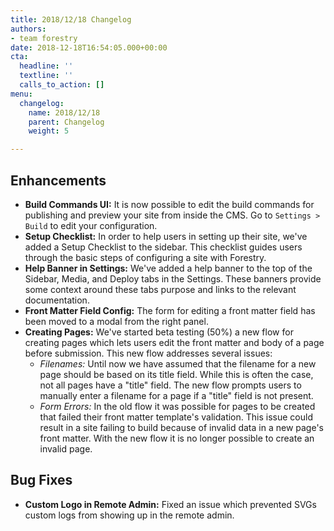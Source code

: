 ```yaml
---
title: 2018/12/18 Changelog
authors:
- team forestry
date: 2018-12-18T16:54:05.000+00:00
cta:
  headline: ''
  textline: ''
  calls_to_action: []
menu:
  changelog:
    name: 2018/12/18
    parent: Changelog
    weight: 5

---
```

## Enhancements

* **Build Commands UI:** It is now possible to edit the build commands for publishing and preview your site from inside the CMS. Go to `Settings > Build` to edit your configuration.
* **Setup Checklist:** In order to help users in setting up their site, we've added a Setup Checklist to the sidebar. This checklist guides users through the basic steps of configuring a site with Forestry.
* **Help Banner in Settings:** We've added a help banner to the top of the Sidebar, Media, and Deploy tabs in the Settings. These banners provide some context around these tabs purpose and links to the relevant documentation.
* **Front Matter Field Config:** The form for editing a front matter field has been moved to a modal from the right panel.
* **Creating Pages:** We've started beta testing (50%) a new flow for creating pages which lets users edit the front matter and body of a page before submission. This new flow addresses several issues:
  * _Filenames:_ Until now we have assumed that the filename for a new page should be based on its title field. While this is often the case, not all pages have a "title" field. The new flow prompts users to manually enter a filename for a page if a "title" field is not present.
  * _Form Errors:_ In the old flow it was possible for pages to be created that failed their front matter template's validation. This issue could result in a site failing to build because of invalid data in a new page's front matter. With the new flow it is no longer possible to create an invalid page.

## Bug Fixes

* **Custom Logo in Remote Admin:** Fixed an issue which prevented SVGs custom logs from showing up in the remote admin.